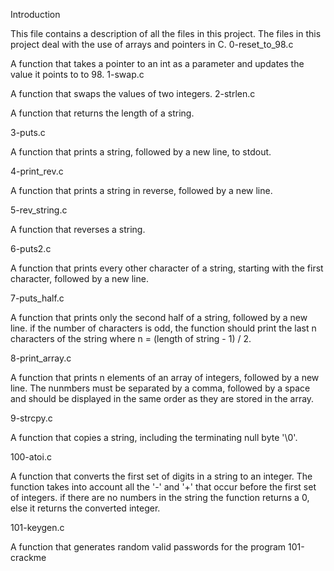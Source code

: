 Introduction

This file contains a description of all the files in this project. The files in this project deal with the use of arrays and pointers in C.
0-reset_to_98.c

A function that takes a pointer to an int as a parameter and updates the value it points to to 98.
1-swap.c

A function that swaps the values of two integers.
2-strlen.c

A function that returns the length of a string.



3-puts.c

A function that prints a string, followed by a new line, to stdout.



4-print_rev.c

A function that prints a string in reverse, followed by a new line.



5-rev_string.c

A function that reverses a string.



6-puts2.c

A function that prints every other character of a string, starting with the first character, followed by a new line.



7-puts_half.c

A function that prints only the second half of a string, followed by a new line. if the number of characters is odd, the function should print the last n characters of the string where n = (length of string - 1) / 2.



8-print_array.c

A function that prints n elements of an array of integers, followed by a new line. The nunmbers must be separated by a comma, followed by a space and should be displayed in the same order as they are stored in the array.



9-strcpy.c

A function that copies a string, including the terminating null byte '\0'.



100-atoi.c

A function that converts the first set of digits in a string to an integer. The function takes into account all the '-' and '+' that occur before the first set of integers. if there are no numbers in the string the function returns a 0, else it returns the converted integer.



101-keygen.c

A function that generates random valid passwords for the program 101-crackme
